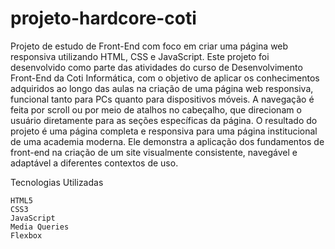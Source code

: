 # projeto-hardcore-coti
Projeto de estudo de Front-End com foco em criar uma página web responsiva utilizando HTML, CSS e JavaScript.
Este projeto foi desenvolvido como parte das atividades do curso de Desenvolvimento Front-End da Coti Informática, com o objetivo de aplicar os conhecimentos adquiridos ao longo das aulas na criação de uma página web responsiva, funcional tanto para PCs quanto para dispositivos móveis. A navegação é feita por scroll ou por meio de atalhos no cabeçalho, que direcionam o usuário diretamente para as seções específicas da página.
O resultado do projeto é uma página completa e responsiva para uma página institucional de uma academia moderna. Ele demonstra a aplicação dos fundamentos de front-end na criação de um site visualmente consistente, navegável e adaptável a diferentes contextos de uso.


Tecnologias Utilizadas

    HTML5
    CSS3
    JavaScript
    Media Queries
    Flexbox
